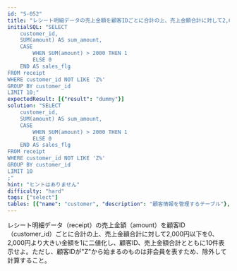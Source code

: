 ```yaml
---
id: "S-052"
title: "レシート明細データの売上金額を顧客IDごとに合計の上、売上金額合計に対して2,000円以下を0..."
initialSQL: "SELECT
    customer_id,
    SUM(amount) AS sum_amount,
    CASE
        WHEN SUM(amount) > 2000 THEN 1
        ELSE 0
    END AS sales_flg
FROM receipt
WHERE customer_id NOT LIKE 'Z%'
GROUP BY customer_id
LIMIT 10;"
expectedResult: [{"result": "dummy"}]
solution: "SELECT
    customer_id,
    SUM(amount) AS sum_amount,
    CASE
        WHEN SUM(amount) > 2000 THEN 1
        ELSE 0
    END AS sales_flg
FROM receipt
WHERE customer_id NOT LIKE 'Z%'
GROUP BY customer_id
LIMIT 10
;"
hint: "ヒントはありません"
difficulty: "hard"
tags: ["select"]
tables: [{"name": "customer", "description": "顧客情報を管理するテーブル"}, {"name": "receipt", "description": "レシート明細データを管理するテーブル"}, {"name": "store", "description": "店舗情報を管理するテーブル"}, {"name": "product", "description": "商品情報を管理するテーブル"}, {"name": "category", "description": "カテゴリ情報を管理するテーブル"}]
---
```


レシート明細データ（receipt）の売上金額（amount）を顧客ID（customer_id）ごとに合計の上、売上金額合計に対して2,000円以下を0、2,000円より大きい金額を1に二値化し、顧客ID、売上金額合計とともに10件表示せよ。ただし、顧客IDが"Z"から始まるのものは非会員を表すため、除外して計算すること。